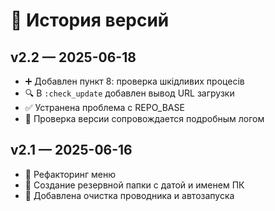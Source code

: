 # 📑 История версий

## v2.2 — 2025-06-18
- ➕ Добавлен пункт 8: проверка шкідливих процесів
- 🔍 В `:check_update` добавлен вывод URL загрузки
- ✅ Устранена проблема с REPO_BASE
- 🧪 Проверка версии сопровождается подробным логом

## v2.1 — 2025-06-16
- 🎨 Рефакторинг меню
- 💾 Создание резервной папки с датой и именем ПК
- 🧼 Добавлена очистка проводника и автозапуска